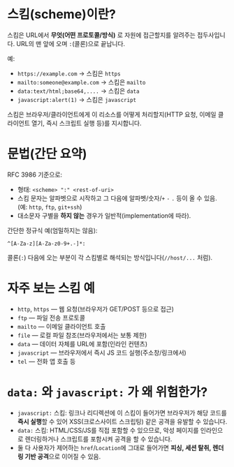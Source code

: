 # 스킴(scheme)이란?

스킴은 URL에서 **무엇(어떤 프로토콜/방식)** 로 자원에 접근할지를 알려주는 접두사입니다. URL의 맨 앞에 오며 `:`(콜론)으로 끝납니다.

예:

* `https://example.com` → 스킴은 `https`
* `mailto:someone@example.com` → 스킴은 `mailto`
* `data:text/html;base64,....` → 스킴은 `data`
* `javascript:alert(1)` → 스킴은 `javascript`

스킴은 브라우저/클라이언트에게 이 리소스를 어떻게 처리할지(HTTP 요청, 이메일 클라이언트 열기, 즉시 스크립트 실행 등)를 지시합니다.

# 문법(간단 요약)

RFC 3986 기준으로:

* 형태: `<scheme> ":" <rest-of-uri>`
* 스킴 문자는 알파벳으로 시작하고 그 다음에 알파벳/숫자/`+` `-` `.` 등이 올 수 있음. (예: `http`, `ftp`, `git+ssh`)
* 대소문자 구별을 **하지 않는** 경우가 일반적(implementation에 따라).

간단한 정규식 예(엄밀하지는 않음):

```
^[A-Za-z][A-Za-z0-9+.-]*:
```

콜론(`:`) 다음에 오는 부분이 각 스킴별로 해석되는 방식입니다(`//host/...` 처럼).

# 자주 보는 스킴 예

* `http`, `https` — 웹 요청(브라우저가 GET/POST 등으로 접근)
* `ftp` — 파일 전송 프로토콜
* `mailto` — 이메일 클라이언트 호출
* `file` — 로컬 파일 참조(브라우저에서는 보통 제한)
* `data` — 데이터 자체를 URL에 포함(인라인 컨텐츠)
* `javascript` — 브라우저에서 즉시 JS 코드 실행(주소창/링크에서)
* `tel` — 전화 앱 호출 등

# `data:` 와 `javascript:` 가 왜 위험한가?

* `javascript:` 스킴: 링크나 리디렉션에 이 스킴이 들어가면 브라우저가 해당 코드를 **즉시 실행**할 수 있어 XSS(크로스사이트 스크립팅) 같은 공격을 유발할 수 있습니다.
* `data:` 스킴: HTML/CSS/JS를 직접 포함할 수 있으므로, 악성 페이지를 인라인으로 렌더링하거나 스크립트를 포함시켜 공격을 할 수 있습니다.
* 둘 다 사용자가 제어하는 `href`/`Location`에 그대로 들어가면 **피싱, 세션 탈취, 렌더링 기반 공격**으로 이어질 수 있음.


